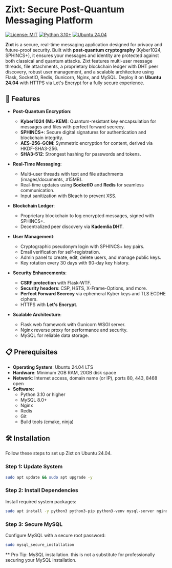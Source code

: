 # Zixt: Secure Post-Quantum Messaging Platform

[![License: MIT](https://img.shields.io/badge/License-MIT-yellow.svg)](https://opensource.org/licenses/MIT)
[![Python 3.10+](https://img.shields.io/badge/python-3.10+-blue.svg)](https://www.python.org/downloads/)
[![Ubuntu 24.04](https://img.shields.io/badge/OS-Ubuntu%2024.04-orange.svg)](https://ubuntu.com/)

**Zixt** is a secure, real-time messaging application designed for privacy and future-proof security. Built with **post-quantum cryptography** (Kyber1024, SPHINCS+), it ensures your messages and identity are protected against both classical and quantum attacks. Zixt features multi-user message threads, file attachments, a proprietary blockchain ledger with DHT peer discovery, robust user management, and a scalable architecture using Flask, SocketIO, Redis, Gunicorn, Nginx, and MySQL. Deploy it on **Ubuntu 24.04** with HTTPS via Let's Encrypt for a fully secure experience.

## 🌟 Features

- **Post-Quantum Encryption**:
  - **Kyber1024 (ML-KEM)**: Quantum-resistant key encapsulation for messages and files with perfect forward secrecy.
  - **SPHINCS+**: Secure digital signatures for authentication and blockchain integrity.
  - **AES-256-GCM**: Symmetric encryption for content, derived via HKDF-SHA3-256.
  - **SHA3-512**: Strongest hashing for passwords and tokens.

- **Real-Time Messaging**:
  - Multi-user threads with text and file attachments (images/documents, ≤15MB).
  - Real-time updates using **SocketIO** and **Redis** for seamless communication.
  - Input sanitization with Bleach to prevent XSS.

- **Blockchain Ledger**:
  - Proprietary blockchain to log encrypted messages, signed with SPHINCS+.
  - Decentralized peer discovery via **Kademlia DHT**.

- **User Management**:
  - Cryptographic pseudonym login with SPHINCS+ key pairs.
  - Email verification for self-registration.
  - Admin panel to create, edit, delete users, and manage public keys.
  - Key rotation every 30 days with 90-day key history.

- **Security Enhancements**:
  - **CSRF protection** with Flask-WTF.
  - **Security headers**: CSP, HSTS, X-Frame-Options, and more.
  - **Perfect Forward Secrecy** via ephemeral Kyber keys and TLS ECDHE ciphers.
  - HTTPS with **Let's Encrypt**.

- **Scalable Architecture**:
  - Flask web framework with Gunicorn WSGI server.
  - Nginx reverse proxy for performance and security.
  - MySQL for reliable data storage.

## 📋 Prerequisites

- **Operating System**: Ubuntu 24.04 LTS
- **Hardware**: Minimum 2GB RAM, 20GB disk space
- **Network**: Internet access, domain name (or IP), ports 80, 443, 8468 open
- **Software**:
  - Python 3.10 or higher
  - MySQL 8.0+
  - Nginx
  - Redis
  - Git
  - Build tools (cmake, ninja)

## 🛠️ Installation

Follow these steps to set up Zixt on Ubuntu 24.04.

### Step 1: Update System

```bash
sudo apt update && sudo apt upgrade -y
```
### Step 2: Install Dependencies

Install required system packages:
```bash
sudo apt install -y python3 python3-pip python3-venv mysql-server nginx redis-server certbot python3-certbot-nginx build-essential libssl-dev libffi-dev python3-dev cmake ninja-build git
```

### Step 3: Secure MySQL

Configure MySQL with a secure root password:
```bash
sudo mysql_secure_installation
```
** Pro Tip: MySQL installation. this is not a substitute for professionally securing your MySQL installation.